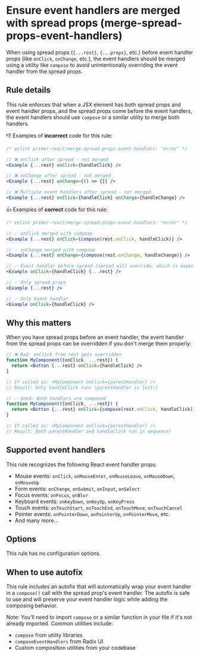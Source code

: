 # Ensure event handlers are merged with spread props (merge-spread-props-event-handlers)

When using spread props (`{...rest}`, `{...props}`, etc.) before event handler props (like `onClick`, `onChange`, etc.), the event handlers should be merged using a utility like `compose` to avoid unintentionally overriding the event handler from the spread props.

## Rule details

This rule enforces that when a JSX element has both spread props and event handler props, and the spread props come before the event handlers, the event handlers should use `compose` or a similar utility to merge both handlers.

👎 Examples of **incorrect** code for this rule:

```jsx
/* eslint primer-react/merge-spread-props-event-handlers: "error" */

// ❌ onClick after spread - not merged
<Example {...rest} onClick={handleClick} />

// ❌ onChange after spread - not merged
<Example {...rest} onChange={() => {}} />

// ❌ Multiple event handlers after spread - not merged
<Example {...rest} onClick={handleClick} onChange={handleChange} />
```

👍 Examples of **correct** code for this rule:

```jsx
/* eslint primer-react/merge-spread-props-event-handlers: "error" */

// ✅ onClick merged with compose
<Example {...rest} onClick={compose(rest.onClick, handleClick)} />

// ✅ onChange merged with compose
<Example {...rest} onChange={compose(rest.onChange, handleChange)} />

// ✅ Event handler before spread (spread will override, which is expected)
<Example onClick={handleClick} {...rest} />

// ✅ Only spread props
<Example {...rest} />

// ✅ Only event handler
<Example onClick={handleClick} />
```

## Why this matters

When you have spread props before an event handler, the event handler from the spread props can be overridden if you don't merge them properly:

```jsx
// ❌ Bad: onClick from rest gets overridden
function MyComponent({onClick, ...rest}) {
  return <Button {...rest} onClick={handleClick} />
}

// If called as: <MyComponent onClick={parentHandler} />
// Result: Only handleClick runs (parentHandler is lost!)

// ✅ Good: Both handlers are composed
function MyComponent({onClick, ...rest}) {
  return <Button {...rest} onClick={compose(rest.onClick, handleClick)} />
}

// If called as: <MyComponent onClick={parentHandler} />
// Result: Both parentHandler and handleClick run in sequence!
```

## Supported event handlers

This rule recognizes the following React event handler props:

- Mouse events: `onClick`, `onMouseEnter`, `onMouseLeave`, `onMouseDown`, `onMouseUp`
- Form events: `onChange`, `onSubmit`, `onInput`, `onSelect`
- Focus events: `onFocus`, `onBlur`
- Keyboard events: `onKeyDown`, `onKeyUp`, `onKeyPress`
- Touch events: `onTouchStart`, `onTouchEnd`, `onTouchMove`, `onTouchCancel`
- Pointer events: `onPointerDown`, `onPointerUp`, `onPointerMove`, etc.
- And many more...

## Options

This rule has no configuration options.

## When to use autofix

This rule includes an autofix that will automatically wrap your event handler in a `compose()` call with the spread prop's event handler. The autofix is safe to use and will preserve your event handler logic while adding the composing behavior.

Note: You'll need to import `compose` or a similar function in your file if it's not already imported. Common utilities include:

- `compose` from utility libraries
- `composeEventHandlers` from Radix UI
- Custom composition utilities from your codebase
